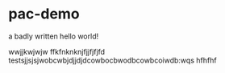 # pac-demo

a badly written hello world!

wwjjkwjwjw
ffkfnknknjfjjfjfjfd
testsjjsjsjwobcwbjdjjdjdcowbocbwodbcowbcoiwdb:wqs
hfhfhf
